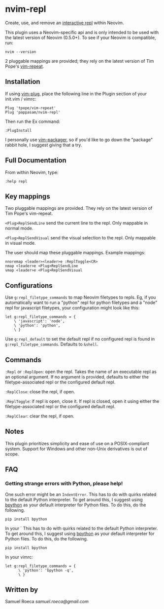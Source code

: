 # nvim-repl

Create, use, and remove an [interactive repl](https://en.wikipedia.org/wiki/Read%E2%80%93eval%E2%80%93print_loop) within Neovim.

This plugin uses a Neovim-specific api and is only intended to be used with the latest version of Neovim (0.5.0+). To see if your Neovim is compatible, run:

```
nvim --version
```

2 pluggable mappings are provided; they rely on the latest version of Tim Pope's [vim-repeat](https://github.com/tpope/vim-repeat).

## Installation

If using [vim-plug](https://github.com/junegunn/vim-plug), place the following line in the Plugin section of your init.vim / vimrc:

```vim
Plug 'tpope/vim-repeat'
Plug 'pappasam/nvim-repl'
```

Then run the Ex command:

```vim
:PlugInstall
```

I personally use [vim-packager](https://github.com/kristijanhusak/vim-packager), so if you'd like to go down the "package" rabbit hole, I suggest giving that a try.

## Full Documentation

From within Neovim, type:

```vim
:help repl
```

## Key mappings

Two pluggable mappings are provided. They rely on the latest version of Tim Pope's vim-repeat.

`<Plug>ReplSendLine` send the current line to the repl. Only mappable in normal mode.

`<Plug>ReplSendVisual` send the visual selection to the repl. Only mappable in visual mode.

The user should map these pluggable mappings. Example mappings:

```vim
nnoremap <leader><leader>e :ReplToggle<CR>
nmap <leader>e <Plug>ReplSendLine
vmap <leader>e <Plug>ReplSendVisual
```

## Configurations

Use `g:repl_filetype_commands` to map Neovim filetypes to repls. Eg, if you automatically want to run a "python" repl for python filetypes and a "node" repl for javascript filetypes, your configuration might look like this:

```vim
let g:repl_filetype_commands = {
    \ 'javascript': 'node',
    \ 'python': 'python',
    \ }
```

Use `g:repl_default` to set the default repl if no configured repl is found in `g:repl_filetype_commands`. Defaults to `&shell`.

## Commands

`:Repl` or `:ReplOpen`: open the repl. Takes the name of an executable repl as an optional argument. If no argument is provided, defaults to either the filetype-associated repl or the configured default repl.

`:ReplClose`: close the repl, if open.

`:ReplToggle`: if repl is open, close it. If repl is closed, open it using either the filetype-associated repl or the configured default repl.

`:ReplClear`: clear the repl, if open.

## Notes

This plugin prioritizes simplicity and ease of use on a POSIX-compliant system. Support for Windows and other non-Unix derivatives is out of scope.

## FAQ

### Getting strange errors with Python, please help!

One such error might be an `IndentError`. This has to do with quirks related to the default Python interpreter. To get around this, I suggest using [bpython](https://github.com/bpython/bpython) as your default interpreter for Python files. To do this, do the following.

`pip install bpython`

In your ` This has to do with quirks related to the default Python interpreter. To get around this, I suggest using [bpython](https://github.com/bpython/bpython) as your default interpreter for Python files. To do this, do the following.

`pip install bpython`

In your vimrc:

```vim
let g:repl_filetype_commands = {
      \ 'python': 'bpython -q',
      \ }
```

## Written by

Samuel Roeca _samuel.roeca@gmail.com_
